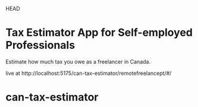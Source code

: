 HEAD
# Tax Estimator App for Self-employed Professionals

Estimate how much tax you owe as a freelancer in Canada. 

live at http://localhost:5175/can-tax-estimator/remotefreelancept/#/

# can-tax-estimator

